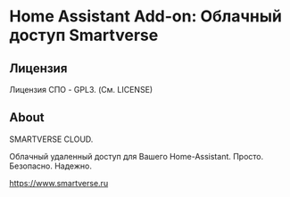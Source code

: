 # Home Assistant Add-on: Облачный доступ Smartverse

## Лицензия

Лицензия СПО - GPL3. (См. LICENSE)

## About

SMARTVERSE CLOUD. 

Облачный удаленный доступ для Вашего Home-Assistant. Просто. Безопасно. Надежно.

https://www.smartverse.ru


